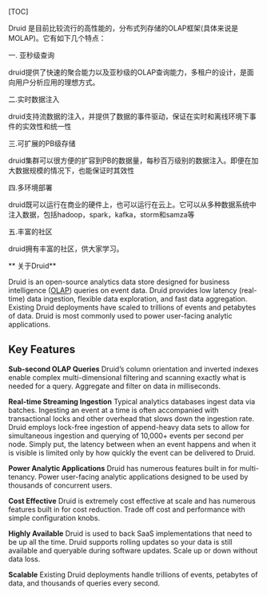 [TOC]

Druid 是目前比较流行的高性能的，分布式列存储的OLAP框架(具体来说是MOLAP)。它有如下几个特点：

一. 亚秒级查询

druid提供了快速的聚合能力以及亚秒级的OLAP查询能力，多租户的设计，是面向用户分析应用的理想方式。

二.实时数据注入

druid支持流数据的注入，并提供了数据的事件驱动，保证在实时和离线环境下事件的实效性和统一性

三.可扩展的PB级存储

druid集群可以很方便的扩容到PB的数据量，每秒百万级别的数据注入。即便在加大数据规模的情况下，也能保证时其效性

四.多环境部署

druid既可以运行在商业的硬件上，也可以运行在云上。它可以从多种数据系统中注入数据，包括hadoop，spark，kafka，storm和samza等

五.丰富的社区

druid拥有丰富的社区，供大家学习。

** 关于Druid**

Druid is an open-source analytics data store designed for business intelligence ([OLAP](http://en.wikipedia.org/wiki/Online_analytical_processing)) queries on event data. Druid provides low latency (real-time) data ingestion, flexible data exploration, and fast data aggregation. Existing Druid deployments have scaled to trillions of events and petabytes of data. Druid is most commonly used to power user-facing analytic applications.

## Key Features

**Sub-second OLAP Queries** Druid’s column orientation and inverted indexes enable complex multi-dimensional filtering and scanning exactly what is needed for a query. Aggregate and filter on data in milliseconds.

**Real-time Streaming Ingestion** Typical analytics databases ingest data via batches. Ingesting an event at a time is often accompanied with transactional locks and other overhead that slows down the ingestion rate. Druid employs lock-free ingestion of append-heavy data sets to allow for simultaneous ingestion and querying of 10,000+ events per second per node. Simply put, the latency between when an event happens and when it is visible is limited only by how quickly the event can be delivered to Druid.

**Power Analytic Applications** Druid has numerous features built in for multi-tenancy. Power user-facing analytic applications designed to be used by thousands of concurrent users.

**Cost Effective** Druid is extremely cost effective at scale and has numerous features built in for cost reduction. Trade off cost and performance with simple configuration knobs.

**Highly Available** Druid is used to back SaaS implementations that need to be up all the time. Druid supports rolling updates so your data is still available and queryable during software updates. Scale up or down without data loss.

**Scalable** Existing Druid deployments handle trillions of events, petabytes of data, and thousands of queries every second.
  

